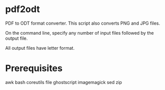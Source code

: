 pdf2odt
=======

PDF to ODT format converter. This script also converts PNG and JPG files.

On the command line, specify any number of input files followed by the output file.

All output files have letter format.


Prerequisites
=============

awk
bash
coreutils
file
ghostscript
imagemagick
sed
zip
